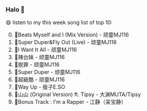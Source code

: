 

### Halo 👋

😄 listen to my this week song list of top 10:

0. 🌈Beats Myself and I (Mix Version) - 顽童MJ116
1. 🌈Super Duper&Fly Out (Live) - 顽童MJ116
2. 🌈I Want It All - 顽童MJ116
3. 🌈辣台妹 - 顽童MJ116
4. 🌈脱罪 - 顽童MJ116
5. 🌈Super Duper - 顽童MJ116
6. 🌈超級酷 - 顽童MJ116
7. 🌈Way Up - 瘦子E.SO
8. 🌈山山 (Original Version) ft. Tipsy - 大渊MUTA/Tipsy
9. 🌈Bonus Track : I'm a Rapper - 江静（呆宝静）

